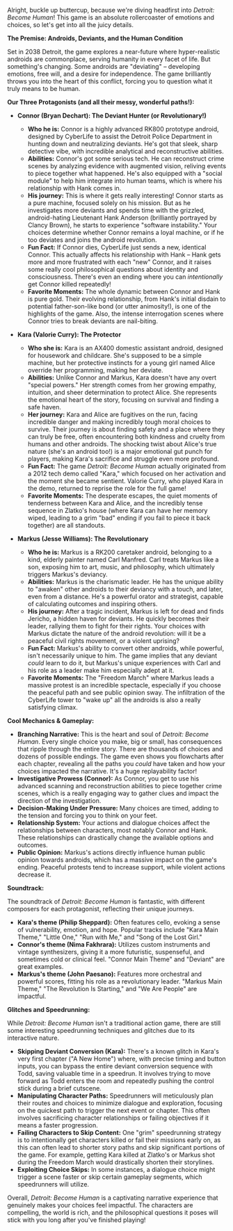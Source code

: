 Alright, buckle up buttercup, because we're diving headfirst into *Detroit: Become Human*! This game is an absolute rollercoaster of emotions and choices, so let's get into all the juicy details.

**The Premise: Androids, Deviants, and the Human Condition**

Set in 2038 Detroit, the game explores a near-future where hyper-realistic androids are commonplace, serving humanity in every facet of life. But something's changing. Some androids are "deviating" – developing emotions, free will, and a desire for independence. The game brilliantly throws you into the heart of this conflict, forcing you to question what it truly means to be human.

**Our Three Protagonists (and all their messy, wonderful paths!):**

* **Connor (Bryan Dechart): The Deviant Hunter (or Revolutionary!)**
    * **Who he is:** Connor is a highly advanced RK800 prototype android, designed by CyberLife to assist the Detroit Police Department in hunting down and neutralizing deviants. He's got that sleek, sharp detective vibe, with incredible analytical and reconstructive abilities.
    * **Abilities:** Connor's got some serious tech. He can reconstruct crime scenes by analyzing evidence with augmented vision, reliving events to piece together what happened. He's also equipped with a "social module" to help him integrate into human teams, which is where his relationship with Hank comes in.
    * **His journey:** This is where it gets really interesting! Connor starts as a pure machine, focused solely on his mission. But as he investigates more deviants and spends time with the grizzled, android-hating Lieutenant Hank Anderson (brilliantly portrayed by Clancy Brown), he starts to experience "software instability." Your choices determine whether Connor remains a loyal machine, or if he too deviates and joins the android revolution.
    * **Fun Fact:** If Connor dies, CyberLife just sends a new, identical Connor. This actually affects his relationship with Hank – Hank gets more and more frustrated with each "new" Connor, and it raises some really cool philosophical questions about identity and consciousness. There's even an ending where you can *intentionally* get Connor killed repeatedly!
    * **Favorite Moments:** The whole dynamic between Connor and Hank is pure gold. Their evolving relationship, from Hank's initial disdain to potential father-son-like bond (or utter animosity!), is one of the highlights of the game. Also, the intense interrogation scenes where Connor tries to break deviants are nail-biting.

* **Kara (Valorie Curry): The Protector**
    * **Who she is:** Kara is an AX400 domestic assistant android, designed for housework and childcare. She's supposed to be a simple machine, but her protective instincts for a young girl named Alice override her programming, making her deviate.
    * **Abilities:** Unlike Connor and Markus, Kara doesn't have any overt "special powers." Her strength comes from her growing empathy, intuition, and sheer determination to protect Alice. She represents the emotional heart of the story, focusing on survival and finding a safe haven.
    * **Her journey:** Kara and Alice are fugitives on the run, facing incredible danger and making incredibly tough moral choices to survive. Their journey is about finding safety and a place where they can truly be free, often encountering both kindness and cruelty from humans and other androids. The shocking twist about Alice's true nature (she's an android too!) is a major emotional gut punch for players, making Kara's sacrifice and struggle even more profound.
    * **Fun Fact:** The game *Detroit: Become Human* actually originated from a 2012 tech demo called "Kara," which focused on her activation and the moment she became sentient. Valorie Curry, who played Kara in the demo, returned to reprise the role for the full game!
    * **Favorite Moments:** The desperate escapes, the quiet moments of tenderness between Kara and Alice, and the incredibly tense sequence in Zlatko's house (where Kara can have her memory wiped, leading to a grim "bad" ending if you fail to piece it back together) are all standouts.

* **Markus (Jesse Williams): The Revolutionary**
    * **Who he is:** Markus is a RK200 caretaker android, belonging to a kind, elderly painter named Carl Manfred. Carl treats Markus like a son, exposing him to art, music, and philosophy, which ultimately triggers Markus's deviancy.
    * **Abilities:** Markus is the charismatic leader. He has the unique ability to "awaken" other androids to their deviancy with a touch, and later, even from a distance. He's a powerful orator and strategist, capable of calculating outcomes and inspiring others.
    * **His journey:** After a tragic incident, Markus is left for dead and finds Jericho, a hidden haven for deviants. He quickly becomes their leader, rallying them to fight for their rights. Your choices with Markus dictate the nature of the android revolution: will it be a peaceful civil rights movement, or a violent uprising?
    * **Fun Fact:** Markus's ability to convert other androids, while powerful, isn't necessarily unique to him. The game implies that any deviant *could* learn to do it, but Markus's unique experiences with Carl and his role as a leader make him especially adept at it.
    * **Favorite Moments:** The "Freedom March" where Markus leads a massive protest is an incredible spectacle, especially if you choose the peaceful path and see public opinion sway. The infiltration of the CyberLife tower to "wake up" all the androids is also a really satisfying climax.

**Cool Mechanics & Gameplay:**

* **Branching Narrative:** This is the heart and soul of *Detroit: Become Human*. Every single choice you make, big or small, has consequences that ripple through the entire story. There are thousands of choices and dozens of possible endings. The game even shows you flowcharts after each chapter, revealing all the paths you *could* have taken and how your choices impacted the narrative. It's a huge replayability factor!
* **Investigative Prowess (Connor):** As Connor, you get to use his advanced scanning and reconstruction abilities to piece together crime scenes, which is a really engaging way to gather clues and impact the direction of the investigation.
* **Decision-Making Under Pressure:** Many choices are timed, adding to the tension and forcing you to think on your feet.
* **Relationship System:** Your actions and dialogue choices affect the relationships between characters, most notably Connor and Hank. These relationships can drastically change the available options and outcomes.
* **Public Opinion:** Markus's actions directly influence human public opinion towards androids, which has a massive impact on the game's ending. Peaceful protests tend to increase support, while violent actions decrease it.

**Soundtrack:**

The soundtrack of *Detroit: Become Human* is fantastic, with different composers for each protagonist, reflecting their unique journeys.

* **Kara's theme (Philip Sheppard):** Often features cello, evoking a sense of vulnerability, emotion, and hope. Popular tracks include "Kara Main Theme," "Little One," "Run with Me," and "Song of the Lost Girl."
* **Connor's theme (Nima Fakhrara):** Utilizes custom instruments and vintage synthesizers, giving it a more futuristic, suspenseful, and sometimes cold or clinical feel. "Connor Main Theme" and "Deviant" are great examples.
* **Markus's theme (John Paesano):** Features more orchestral and powerful scores, fitting his role as a revolutionary leader. "Markus Main Theme," "The Revolution Is Starting," and "We Are People" are impactful.

**Glitches and Speedrunning:**

While *Detroit: Become Human* isn't a traditional action game, there are still some interesting speedrunning techniques and glitches due to its interactive nature.

* **Skipping Deviant Conversion (Kara):** There's a known glitch in Kara's very first chapter ("A New Home") where, with precise timing and button inputs, you can bypass the entire deviant conversion sequence with Todd, saving valuable time in a speedrun. It involves trying to move forward as Todd enters the room and repeatedly pushing the control stick during a brief cutscene.
* **Manipulating Character Paths:** Speedrunners will meticulously plan their routes and choices to minimize dialogue and exploration, focusing on the quickest path to trigger the next event or chapter. This often involves sacrificing character relationships or failing objectives if it means a faster progression.
* **Failing Characters to Skip Content:** One "grim" speedrunning strategy is to intentionally get characters killed or fail their missions early on, as this can often lead to shorter story paths and skip significant portions of the game. For example, getting Kara killed at Zlatko's or Markus shot during the Freedom March would drastically shorten their storylines.
* **Exploiting Choice Skips:** In some instances, a dialogue choice might trigger a scene faster or skip certain gameplay segments, which speedrunners will utilize.

Overall, *Detroit: Become Human* is a captivating narrative experience that genuinely makes your choices feel impactful. The characters are compelling, the world is rich, and the philosophical questions it poses will stick with you long after you've finished playing!